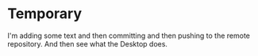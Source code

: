 # Temporary
I'm adding some text and then committing and then pushing to the remote repository. And then see what the Desktop does.